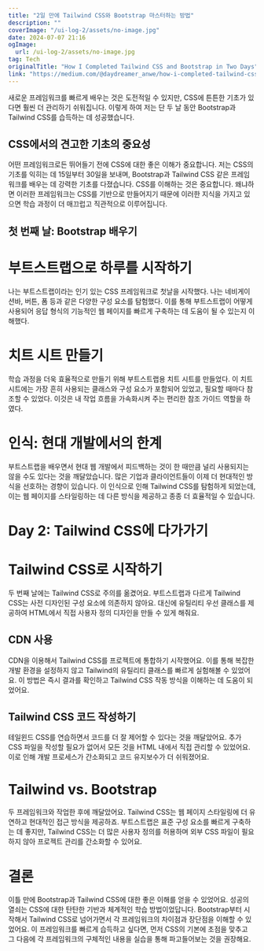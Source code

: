 ```yaml
---
title: "2일 만에 Tailwind CSS와 Bootstrap 마스터하는 방법"
description: ""
coverImage: "/ui-log-2/assets/no-image.jpg"
date: 2024-07-07 21:16
ogImage: 
  url: /ui-log-2/assets/no-image.jpg
tag: Tech
originalTitle: "How I Completed Tailwind CSS and Bootstrap in Two Days"
link: "https://medium.com/@daydreamer_anwe/how-i-completed-tailwind-css-and-bootstrap-in-two-days-328ec160a49b"
---
```



새로운 프레임워크를 빠르게 배우는 것은 도전적일 수 있지만, CSS에 튼튼한 기초가 있다면 훨씬 더 관리하기 쉬워집니다. 이렇게 하여 저는 단 두 날 동안 Bootstrap과 Tailwind CSS를 습득하는 데 성공했습니다.

## CSS에서의 견고한 기초의 중요성

어떤 프레임워크로든 뛰어들기 전에 CSS에 대한 좋은 이해가 중요합니다. 저는 CSS의 기초를 익히는 데 15일부터 30일을 보내며, Bootstrap과 Tailwind CSS 같은 프레임워크를 배우는 데 강력한 기초를 다졌습니다. CSS를 이해하는 것은 중요합니다. 왜냐하면 이러한 프레임워크는 CSS를 기반으로 만들어지기 때문에 이러한 지식을 가지고 있으면 학습 과정이 더 매끄럽고 직관적으로 이루어집니다.

## 첫 번째 날: Bootstrap 배우기

<!-- ui-log 수평형 -->
<ins class="adsbygoogle"
  style="display:block"
  data-ad-client="ca-pub-4877378276818686"
  data-ad-slot="9743150776"
  data-ad-format="auto"
  data-full-width-responsive="true"></ins>
  <script>
  (adsbygoogle = window.adsbygoogle || []).push({});
  </script>

# 부트스트랩으로 하루를 시작하기

나는 부트스트랩이라는 인기 있는 CSS 프레임워크로 첫날을 시작했다. 나는 네비게이션바, 버튼, 폼 등과 같은 다양한 구성 요소를 탐험했다. 이를 통해 부트스트랩이 어떻게 사용되어 응답 형식의 기능적인 웹 페이지를 빠르게 구축하는 데 도움이 될 수 있는지 이해했다.

# 치트 시트 만들기

학습 과정을 더욱 효율적으로 만들기 위해 부트스트랩용 치트 시트를 만들었다. 이 치트 시트에는 가장 흔히 사용되는 클래스와 구성 요소가 포함되어 있었고, 필요할 때마다 참조할 수 있었다. 이것은 내 작업 흐름을 가속화시켜 주는 편리한 참조 가이드 역할을 하였다.

<!-- ui-log 수평형 -->
<ins class="adsbygoogle"
  style="display:block"
  data-ad-client="ca-pub-4877378276818686"
  data-ad-slot="9743150776"
  data-ad-format="auto"
  data-full-width-responsive="true"></ins>
  <script>
  (adsbygoogle = window.adsbygoogle || []).push({});
  </script>

# 인식: 현대 개발에서의 한계

부트스트랩을 배우면서 현대 웹 개발에서 피드백하는 것이 한 때만큼 널리 사용되지는 않을 수도 있다는 것을 깨달았습니다. 많은 기업과 클라이언트들이 이제 더 현대적인 방식을 선호하는 경향이 있습니다. 이 인식으로 인해 Tailwind CSS를 탐험하게 되었는데, 이는 웹 페이지를 스타일링하는 데 다른 방식을 제공하고 종종 더 효율적일 수 있습니다.

# Day 2: Tailwind CSS에 다가가기

# Tailwind CSS로 시작하기

<!-- ui-log 수평형 -->
<ins class="adsbygoogle"
  style="display:block"
  data-ad-client="ca-pub-4877378276818686"
  data-ad-slot="9743150776"
  data-ad-format="auto"
  data-full-width-responsive="true"></ins>
  <script>
  (adsbygoogle = window.adsbygoogle || []).push({});
  </script>

두 번째 날에는 Tailwind CSS로 주의를 옮겼어요. 부트스트랩과 다르게 Tailwind CSS는 사전 디자인된 구성 요소에 의존하지 않아요. 대신에 유틸리티 우선 클래스를 제공하여 HTML에서 직접 사용자 정의 디자인을 만들 수 있게 해줘요.

## CDN 사용

CDN을 이용해서 Tailwind CSS를 프로젝트에 통합하기 시작했어요. 이를 통해 복잡한 개발 환경을 설정하지 않고 Tailwind의 유틸리티 클래스를 빠르게 실험해볼 수 있었어요. 이 방법은 즉시 결과를 확인하고 Tailwind CSS 작동 방식을 이해하는 데 도움이 되었어요.

## Tailwind CSS 코드 작성하기

<!-- ui-log 수평형 -->
<ins class="adsbygoogle"
  style="display:block"
  data-ad-client="ca-pub-4877378276818686"
  data-ad-slot="9743150776"
  data-ad-format="auto"
  data-full-width-responsive="true"></ins>
  <script>
  (adsbygoogle = window.adsbygoogle || []).push({});
  </script>

테일윈드 CSS를 연습하면서 코드를 더 잘 제어할 수 있다는 것을 깨달았어요. 추가 CSS 파일을 작성할 필요가 없어서 모든 것을 HTML 내에서 직접 관리할 수 있었어요. 이로 인해 개발 프로세스가 간소화되고 코드 유지보수가 더 쉬워졌어요.

# Tailwind vs. Bootstrap

두 프레임워크와 작업한 후에 깨달았어요. Tailwind CSS는 웹 페이지 스타일링에 더 유연하고 현대적인 접근 방식을 제공하죠. 부트스트랩은 표준 구성 요소를 빠르게 구축하는 데 좋지만, Tailwind CSS는 더 많은 사용자 정의를 허용하며 외부 CSS 파일이 필요하지 않아 프로젝트 관리를 간소화할 수 있어요.

# 결론

<!-- ui-log 수평형 -->
<ins class="adsbygoogle"
  style="display:block"
  data-ad-client="ca-pub-4877378276818686"
  data-ad-slot="9743150776"
  data-ad-format="auto"
  data-full-width-responsive="true"></ins>
  <script>
  (adsbygoogle = window.adsbygoogle || []).push({});
  </script>

이틀 만에 Bootstrap과 Tailwind CSS에 대한 좋은 이해를 얻을 수 있었어요. 성공의 열쇠는 CSS에 대한 탄탄한 기반과 체계적인 학습 방법이었답니다. Bootstrap부터 시작해서 Tailwind CSS로 넘어가면서 각 프레임워크의 차이점과 장단점을 이해할 수 있었어요. 이 프레임워크를 빠르게 습득하고 싶다면, 먼저 CSS의 기본에 초점을 맞추고 그 다음에 각 프레임워크의 구체적인 내용을 실습을 통해 파고들어보는 것을 권장해요.